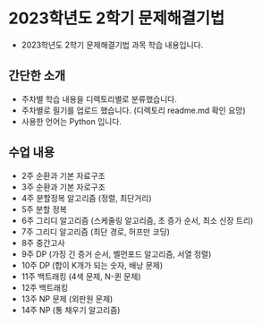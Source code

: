 # 2023학년도 2학기 문제해결기법
- 2023학년도 2학기 문제해결기법 과목 학습 내용입니다.

## 간단한 소개
- 주차별 학습 내용을 디렉토리별로 분류했습니다.
- 주차별로 필기를 업로드 했습니다. (디렉토리 readme.md 확인 요망)
- 사용한 언어는 Python 입니다.

## 수업 내용
- 2주 순환과 기본 자료구조
- 3주 순환과 기본 자로구조
- 4주 분할정복 알고리즘 (정렬, 최단거리)
- 5주 분할 정복
- 6주 그리디 알고리즘 (스케줄링 알고리즘, 초 증가 순서, 최소 신장 트리)
- 7주 그리디 알고리즘 (최단 경로, 허프만 코딩)
- 8주 중간고사
- 9주 DP (가징 긴 증거 순서, 벨먼포드 알고리즘, 서열 정렬)
- 10주 DP (합이 K개가 되는 숫자, 배낭 문제)
- 11주 백트래킹 (4색 문제, N-퀸 문제)
- 12주 백트래킹
- 13주 NP 문제 (외판원 문제)
- 14주 NP (통 채우기 알고리즘)
